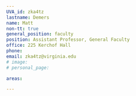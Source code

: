 ```yaml
---
UVA_id: zka4tz
lastname: Demers
name: Matt
non-tt: true
general_position: faculty
position: Assistant Professor, General Faculty
office: 225 Kerchof Hall
phone: 
email: zka4tz@virginia.edu
# image: 
# personal_page: 

areas:

---
```

